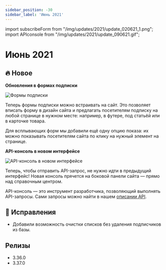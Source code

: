 ```yaml
---
sidebar_position: -30
sidebar_label: 'Июнь 2021'
---
```


import subscribeForm from "/img/updates/2021/update_020621_1.png";
import APIconsole from "/img/updates/2021/update_090621.gif";

# Июнь 2021

## 🔥 Новое

**Обновления в формах подписки**

<p align="left">
    <img src={subscribeForm} alt="Формы подписки" />
</p>
Теперь формы подписки можно встраивать на сайт. Это позволяет вписать форму в дизайн сайта и предлагать посетителям подписку на любой странице в нужном месте: например, в футере, под статьёй или в карточке товара.

Для всплывающих форм мы добавили ещё одну опцию показа: их можно показывать посетителям сайта по клику на нужный элемент на странице.

**API-консоль в новом интерфейсе**

<p align="left">
    <img src={APIconsole} alt="API-консоль в новом интерфейсе" />
</p>
Теперь, чтобы отправить API-запрос, не нужно идти в предыдущий интерфейс! Новая консоль прячется на боковой панели сайта — прямо над справочным центром.

API-консоль — это инструмент разработчика, позволяющий выполнять API-запросы. Сами запросы можно найти в нашем [описании API](https://sendsay.ru/api/api.html).

## 🐛 Исправления

- Добавили возможность очистки списков без удаления подписчиков из базы.

## Релизы

- 3.36.0
- 3.37.0
